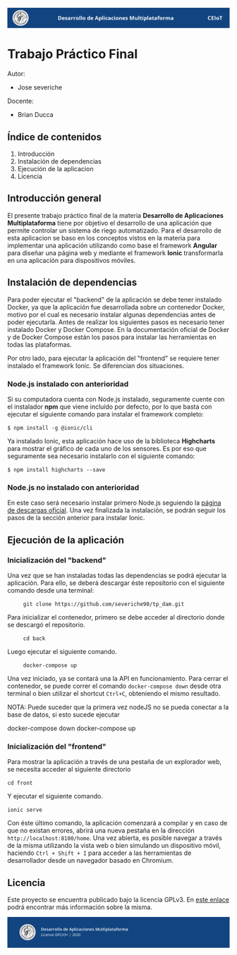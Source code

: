 ![header](doc/header.png)

# Trabajo Práctico Final

Autor:

* Jose severiche

Docente:

* Brian Ducca

## Índice de contenidos

1. Introducción 
2. Instalación de dependencias
3. Ejecución de la aplicacion
4. Licencia

## Introducción general

El presente trabajo práctico final de la materia **Desarrollo de Aplicaciones Multiplataforma** tiene por objetivo el desarrollo de una aplicación que permite controlar un sistema de riego automatizado. Para el desarrollo de esta aplicacion se baso en los conceptos vistos en la materia para implementar una aplicación utilizando como base el framework **Angular** para diseñar una página web y mediante el framework **Ionic** transformarla en una aplicación para dispositivos móviles.

## Instalación de dependencias

Para poder ejecutar el "backend" de la aplicación se debe tener instalado Docker, ya que la aplicación fue desarrollada sobre un contenedor Docker, motivo por el cual es necesario instalar algunas dependencias antes de poder ejecutarla. Antes de realizar los siguientes pasos es necesario tener instalado Docker y Docker Compose. En la documentación oficial de Docker y de Docker Compose están los pasos para instalar las herramientas en todas las plataformas.

Por otro lado, para ejecutar la aplicación del "frontend" se requiere tener instalado el framework Ionic. Se diferencian dos situaciones.

### Node.js instalado con anterioridad

Si su computadora cuenta con Node.js instalado, seguramente cuente con el instalador **npm** que viene incluído por defecto, por lo que basta con ejecutar el siguiente comando para instalar el framework completo:

    $ npm install -g @ionic/cli

Ya instalado Ionic, esta aplicación hace uso de la biblioteca **Highcharts** para mostrar el gráfico de cada uno de los sensores. Es por eso que seguramente sea necesario instalarlo con el siguiente comando:

    $ npm install highcharts --save


### Node.js no instalado con anterioridad

En este caso será necesario instalar primero Node.js seguiendo la [página de descargas oficial](https://nodejs.org/en/). Una vez finalizada la instalación, se podrán seguir los pasos de la sección anterior para instalar Ionic.



## Ejecución de la aplicación

### Inicialización del "backend"

Una vez que se han instaladas todas las dependencias se podrá ejecutar la aplicación. Para ello, se deberá descargar éste repositorio con el siguiente comando desde una terminal:

         git clone https://github.com/severiche90/tp_dam.git

Para inicializar el contenedor, primero se debe acceder al directorio donde se descargó el repositorio.

         cd back

Luego ejecutar el siguiente comando.

         docker-compose up

Una vez iniciado, ya se contará una la API en funcionamiento. Para cerrar el contenedor, se puede correr el comando ``docker-compose down`` desde otra terminal o bien utilizar el shortcut ``Ctrl+C``, obteniendo el mismo resultado.

NOTA: Puede suceder que la primera vez nodeJS no se pueda conectar a la base de datos, si esto sucede ejecutar

docker-compose down
docker-compose up

### Inicialización del "frontend"

Para mostrar la aplicación a través de una pestaña de un explorador web, se necesita acceder al siguiente directorio

    cd front

Y ejecutar el siguiente comando.

    ionic serve

Con éste último comando, la aplicación comenzará a compilar y en caso de que no existan errores, abrirá una nueva pestaña en la dirección ``http://localhost:8100/home``. Una vez abierta, es posible navegar a través de la misma utilizando la vista web o bien simulando un dispositivo móvil, haciendo ``Ctrl + Shift + I`` para acceder a las herramientas de desarrollador desde un navegador basado en Chromium.

## Licencia

Este proyecto se encuentra publicado bajo la licencia GPLv3. En [este enlace](https://www.gnu.org/licenses/quick-guide-gplv3.html) podrá encontrar más información sobre la misma.

![footer](doc/footer.png)
